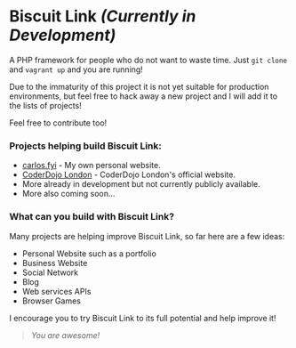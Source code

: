 # Biscuit Link _(Currently in Development)_

A PHP framework for people who do not want to waste time. Just `git clone` and `vagrant up` and you are running!

Due to the immaturity of this project it is not yet suitable for production environments, but feel free to hack away a new project and I will add it to the lists of projects!

Feel free to contribute too!

### Projects helping build Biscuit Link:

* [carlos.fyi](https://carlos.fyi) - My own personal website.
* [CoderDojo London](https://coderdojo.london) - CoderDojo London's official website.
* More already in development but not currently publicly available.
* More also coming soon...

### What can you build with Biscuit Link?

Many projects are helping improve Biscuit Link, so far here are a few ideas:

* Personal Website such as a portfolio
* Business Website
* Social Network
* Blog
* Web services APIs
* Browser Games

I encourage you to try Biscuit Link to its full potential and help improve it!

> _You are awesome!_